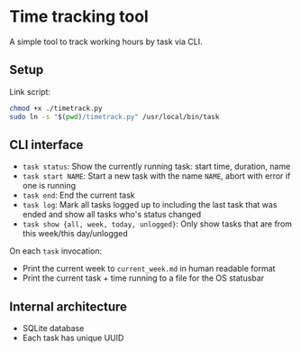 # Time tracking tool

A simple tool to track working hours by task via CLI.

## Setup 

Link script:

```bash
chmod +x ./timetrack.py
sudo ln -s "$(pwd)/timetrack.py" /usr/local/bin/task
```

## CLI interface

- `task status`: Show the currently running task: start time, duration, name
- `task start NAME`: Start a new task with the name `NAME`, abort with error if one is running
- `task end`: End the current task
- `task log`: Mark all tasks logged up to including the last task that was ended and show all tasks who's status changed
- `task show {all, week, today, unlogged}`: Only show tasks that are from this week/this day/unlogged

On each `task` invocation: 
- Print the current week to `current_week.md` in human readable format
- Print the current task + time running to a file for the OS statusbar

## Internal architecture

- SQLite database
- Each task has unique UUID
